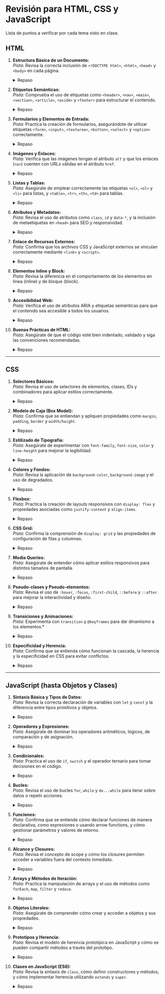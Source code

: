 # Revisión para HTML, CSS y JavaScript

Lista de puntos a verificar por cada tema visto en clase.

## HTML

1. **Estructura Básica de un Documento:**  
   _Pista:_ Revisa la correcta inclusión de `<!DOCTYPE html>`, `<html>`, `<head>` y `<body>` en cada página.

   <details>
      <summary>Repaso</summary>

   - `<!DOCTYPE html>`: etiqueta que determina la versión de HTML en el documento.
   - `<html>`: etiqueta que envuelve todo el documento HTML.
   - `<head>`: etiqueta de encabezado -> contiene título, importaciones y metadatos.
   - `<body>`: etiqueta del cuerpo del documento -> contuiene el contenido principal que se ve en la página.

   </details>

2. **Etiquetas Semánticas:**  
   _Pista:_ Comprueba el uso de etiquetas como `<header>`, `<nav>`, `<main>`, `<section>`, `<article>`, `<aside>` y `<footer>` para estructurar el contenido.

   <details>
      <summary>Repaso</summary>

   -`<header>`: etiqueta cabecera -> parte superior de una sección o documento.

   -`<nav>`: etiqueta semántica para enlaces de navegación

   -`<main>`: etiqueta de contenido principal de una sección -`<section>`: etiqueta de sección de una página -> contiene más elementos organizados

   -`<article>`: un artículo es un elemento independiente que se puede repetir en unas sección

   -`<aside>`: sidebar o barra lateral de una sección o documento

   -`<footer>`: pie de página -> parte inferior de sección o documento

   </details>

3. **Formularios y Elementos de Entrada:**  
   _Pista:_ Practica la creación de formularios, asegurándote de utilizar etiquetas `<form>`, `<input>`, `<textarea>`, `<button>`, `<select>` y `<option>` correctamente.

   <details>
      <summary>Repaso</summary>

   - `<form>`: etiqueta para crear formularios

   - `<input>`: etiqueta para crear elementos de entrada

   - `<textarea>`: etiqueta para crear elementos de entrada de texto

   - `<button>`: etiqueta para crear botones

   - `<select>`: etiqueta para crear elementos de selección -> option

   - `<option>`: etiqueta para crear opciones de selección dentro de select

   </details>

4. **Imágenes y Enlaces:**  
   _Pista:_ Verifica que las imágenes tengan el atributo `alt` y que los enlaces (`<a>`) cuenten con URLs válidas en el atributo `href`.

   <details>
      <summary>Repaso</summary>

   - `<img>`: etiqueta de imagen en HTML

   - `<alt>`: texto alternativo de un campo img

   - `href`: atributo con la ubicación del recurso (local, relativo o absoluto)

   - `<a>`: etiqueta de enlace en HTML

   </details>

5. **Listas y Tablas:**  
   _Pista:_ Asegúrate de emplear correctamente las etiquetas `<ul>`, `<ol>` y `<li>` para listas, y `<table>`, `<tr>`, `<th>`, `<td>` para tablas.

   <details>
      <summary>Repaso</summary>

   - `<ul>`: etiqueta de listas no ordenadas (unordered)

   - `<ol>`: etiqueta de listas ordenadas (por defecto numeradas con dígitos)

   - `<li>`: elemento de listas (list item)

   - `<table>`: etiqueta para crear tablas

   - `<tr>`: etiqueta para crear filas de tablas

   - `<th>`: etiqueta para crear encabezados de tablas

   - `<td>`: etiqueta para crear celdas de tablas

   </details>

6. **Atributos y Metadatos:**  
   _Pista:_ Revisa el uso de atributos como `class`, `id` y `data-*`, y la inclusión de metaetiquetas en `<head>` para SEO y responsividad.

   <details>
      <summary>Repaso</summary>

   - `class`: Atributo para aplicar estilos a un elemento

   - `id`: Atributo para identificar un elemento

   - `data-*`: Atributo para almacenar metadatos

   - `<meta>`: Etiqueta para incluir metadatos en el `<head>`
   - `<link>`: Etiqueta para vincular archivos CSS externos

   </details>

7. **Enlace de Recursos Externos:**  
   _Pista:_ Confirma que los archivos CSS y JavaScript externos se vinculan correctamente mediante `<link>` y `<script>`.

   <details>
      <summary>Repaso</summary>

   - `<link>`: Etiqueta para vincular archivos CSS Externos

   - `<script>`: Etiqueta para incluir código JavaScript

   </details>

8. **Elementos Inline y Block:**  
   _Pista:_ Revisa la diferencia en el comportamiento de los elementos en línea (inline) y de bloque (block).

   <details>
      <summary>Repaso</summary>

   - `<div>`: Elemento de bloque

   - `<span>`: Elemento de inline

   - `<p>`: Elemento de bloque

   - `<h1>`: Elemento de bloque

   - etc.

   </details>

9. **Accesibilidad Web:**  
   _Pista:_ Verifica el uso de atributos ARIA y etiquetas semánticas para que el contenido sea accesible a todos los usuarios.

   <details>
      <summary>Repaso</summary>

   - `aria-label: Atributo para etiquetas de imagen

   - `alt`: Atributo para etiquetas de imagen

   - `role`: Atributo para etiquetas de imagen

   </details>

10. **Buenas Prácticas de HTML:**  
     _Pista:_ Asegúrate de que el código esté bien indentado, validado y siga las convenciones recomendadas.

     <details>
       <summary>Repaso</summary>

    - Cerrar bien las Etiquetas

    - Indentar para mejorar la legibilidad

    ![wait for it](image.png)

    - _Get gud, chad._ (practicar, practicar y -- wait for it -- practicar!)

       </summary>
    </details>

---

## CSS

1. **Selectores Básicos:**  
   _Pista:_ Revisa el uso de selectores de elementos, clases, IDs y combinadores para aplicar estilos correctamente.

     <details>
       <summary>Repaso</summary>

    </details>

2. **Modelo de Caja (Box Model):**  
   _Pista:_ Confirma que se entiendan y apliquen propiedades como `margin`, `padding`, `border` y `width/height`.

     <details>
       <summary>Repaso</summary>

    </details>

3. **Estilizado de Tipografía:**  
   _Pista:_ Asegúrate de experimentar con `font-family`, `font-size`, `color` y `line-height` para mejorar la legibilidad.

    <details>
       <summary>Repaso</summary>

   - `font-family`: Atributo para aplicar fuentes
   
   - `font-size`: Atributo para aplicar tamaño de fuentes
   
   - `color`: Atributo para aplicar colores en texto
   
   - `line-height`: Atributo para aplicar altura de línea

    </details>

4. **Colores y Fondos:**  
   _Pista:_ Revisa la aplicación de `background-color`, `background-image` y el uso de degradados.

     <details>
       <summary>Repaso</summary>

   - `background-color`: Atributo para aplicar color de fondo
   
   - `background-image`: Atributo para aplicar imagen de fondo
   
   - `background-repeat`: Atributo para aplicar repetición de fondos

    </details>

5. **Flexbox:**  
   _Pista:_ Practica la creación de layouts responsivos con `display: flex` y propiedades asociadas como `justify-content` y `align-items`.

     <details>
       <summary>Repaso</summary>

   - `display: flex`: Atributo para aplicar Flexbox
   
   - `justify-content`: Atributo para aplicar alineación de elementos en filas
   
   - `align-items`: Atributo para aplicar alineación de elementos en columnas

    </details>

6. **CSS Grid:**  
   _Pista:_ Confirma la comprensión de `display: grid` y las propiedades de configuración de filas y columnas.

     <details>
       <summary>Repaso</summary>

   - `display: grid`: Atributo para aplicar CSS Grid
   
   - `grid-template-columns`: Atributo para aplicar columnas de CSS Grid
   
   - `grid-template-rows`: Atributo para aplicar filas de CSS Grid

    </details>

7. **Media Queries:**  
   _Pista:_ Asegúrate de entender cómo aplicar estilos responsivos para distintos tamaños de pantalla.

     <details>
       <summary>Repaso</summary>

   - `@media`: Atributo para aplicar Media Queries

   - `@supports`: Atributo para aplicar Media Queries
   
   - `@import`: Atributo para aplicar Media Queries
   
   - `@keyframes`: Atributo para aplicar Media Queries
   
   - etc.

    </details>

8. **Pseudo-clases y Pseudo-elementos:**  
   _Pista:_ Revisa el uso de `:hover`, `:focus`, `:first-child`, `::before` y `::after` para mejorar la interactividad y diseño.

     <details>
       <summary>Repaso</summary>

   - `:hover`: Pseudo-clase para aplicar estilos en elementos al pasar el ratón por encima
   
   - `:focus`: Pseudo-clase para aplicar estilos en elementos al pasar el ratón por encima
   
   - `:first-child`: Pseudo-clase para aplicar estilos en elementos al pasar el ratón por encima
   
   - `::before`: Pseudo-elemento para aplicar estilos en elementos al pasar el ratón por encima
   
   - `::after`: Pseudo-elemento para aplicar estilos en elementos al pasar el ratón por encima

    </details>

9. **Transiciones y Animaciones:**  
   _Pista:_ Experimenta con `transition` y `@keyframes` para dar dinamismo a los elementos.\*

     <details>
       <summary>Repaso</summary>

   - `transition`: Atributo para aplicar Transiciones
   
   - `@keyframes`: Atributo para aplicar Transiciones
   
   - etc.

    </details>

10. **Especificidad y Herencia:**  
    _Pista:_ Confirma que se entienda cómo funcionan la cascada, la herencia y la especificidad en CSS para evitar conflictos.

     <details>
       <summary>Repaso</summary>

    </details>

---

## JavaScript (hasta Objetos y Clases)

1. **Sintaxis Básica y Tipos de Datos:**  
   _Pista:_ Revisa la correcta declaración de variables con `let` y `const` y la diferencia entre tipos primitivos y objetos.

   <details>
       <summary>Repaso</summary>
       <ul>
           <li>Declaración de variables con <code>let</code> y <code>const</code></li>
           <li>Diferencias entre tipos primitivos (string, number, boolean, null, undefined, symbol) y objetos</li>
           <li>Conversión de tipos y coerción en JavaScript</li>
       </ul>
   </details>

2. **Operadores y Expresiones:**  
   _Pista:_ Asegúrate de dominar los operadores aritméticos, lógicos, de comparación y de asignación.

   <details>
       <summary>Repaso</summary>
       <ul>
           <li>Operadores aritméticos: +, -, *, /, % y **</li>
           <li>Operadores lógicos: &&, ||, !</li>
           <li>Operadores de comparación: ==, ===, !=, !==, &gt;, &lt;, &gt;=, &lt;=</li>
           <li>Operadores de asignación y combinados: =, +=, -=, etc.</li>
       </ul>
   </details>

3. **Condicionales:**  
   _Pista:_ Practica el uso de `if`, `switch` y el operador ternario para tomar decisiones en el código.

   <details>
       <summary>Repaso</summary>
       <ul>
           <li>Estructura de una sentencia <code>if/else</code></li>
           <li>Uso de <code>switch</code> para múltiples condiciones</li>
           <li>Operador ternario para condiciones simples</li>
           <li>Anidamiento de condiciones</li>
       </ul>
   </details>

4. **Bucles:**  
   _Pista:_ Revisa el uso de bucles `for`, `while` y `do...while` para iterar sobre datos o repetir acciones.

   <details>
       <summary>Repaso</summary>
       <ul>
           <li>Bucle <code>for</code>: inicialización, condición e incremento</li>
           <li>Bucle <code>while</code>: evaluación previa de la condición</li>
           <li>Bucle <code>do...while</code>: se ejecuta al menos una vez</li>
           <li>Uso de bucles para iterar sobre arrays y objetos</li>
       </ul>
   </details>

5. **Funciones:**  
   _Pista:_ Confirma que se entiende cómo declarar funciones de manera declarativa, como expresiones o usando arrow functions, y cómo gestionar parámetros y valores de retorno.

   <details>
       <summary>Repaso</summary>
       <ul>
           <li>Declaración de funciones tradicionales y funciones anónimas</li>
           <li>Uso de arrow functions para sintaxis concisa</li>
           <li>Paso de parámetros y uso de valores por defecto</li>
           <li>Retorno de valores y funciones de orden superior</li>
       </ul>
   </details>

6. **Alcance y Closures:**  
   _Pista:_ Revisa el concepto de scope y cómo los closures permiten acceder a variables fuera del contexto inmediato.

   <details>
       <summary>Repaso</summary>
       <ul>
           <li>Alcance de variables: global vs. local</li>
           <li>Concepto de closure y ejemplos prácticos</li>
           <li>Ventajas y casos de uso de los closures</li>
       </ul>
   </details>

7. **Arrays y Métodos de Iteración:**  
   _Pista:_ Practica la manipulación de arrays y el uso de métodos como `forEach`, `map`, `filter` y `reduce`.

   <details>
       <summary>Repaso</summary>
       <ul>
           <li>Creación y acceso a elementos en un array</li>
           <li>Métodos de iteración para recorrer y transformar arrays</li>
           <li>Diferencia entre <code>forEach</code>, <code>map</code>, <code>filter</code> y <code>reduce</code></li>
       </ul>
   </details>

8. **Objetos Literales:**  
   _Pista:_ Asegúrate de comprender cómo crear y acceder a objetos y sus propiedades.

   <details>
       <summary>Repaso</summary>
       <ul>
           <li>Creación de objetos usando la sintaxis literal</li>
           <li>Acceso a propiedades con notación de punto y corchetes</li>
           <li>Anidamiento de objetos y métodos dentro de ellos</li>
       </ul>
   </details>

9. **Prototipos y Herencia:**  
   _Pista:_ Revisa el modelo de herencia prototípica en JavaScript y cómo se pueden compartir métodos a través del prototipo.

   <details>
       <summary>Repaso</summary>
       <ul>
           <li>Concepto de prototipo y cómo funcionan los objetos en JavaScript</li>
           <li>Definir métodos en el prototipo para compartir funcionalidad</li>
           <li>Diferencias entre herencia basada en prototipos y clases</li>
       </ul>
   </details>

10. **Clases en JavaScript (ES6):**  
    _Pista:_ Revisa la sintaxis de `class`, cómo definir constructores y métodos, y cómo implementar herencia utilizando `extends` y `super`.

    <details>
       <summary>Repaso</summary>
       <ul>
           <li>Definición de una clase y su constructor</li>
           <li>Declaración de métodos y propiedades en una clase</li>
           <li>Uso de <code>extends</code> y <code>super</code> para heredar y extender funcionalidades</li>
       </ul>
    </details>
